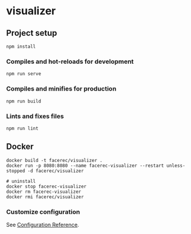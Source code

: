 # visualizer

## Project setup
```
npm install
```

### Compiles and hot-reloads for development
```
npm run serve
```

### Compiles and minifies for production
```
npm run build
```

### Lints and fixes files
```
npm run lint
```

## Docker
```
docker build -t facerec/visualizer .
docker run -p 8080:8080 --name facerec-visualizer --restart unless-stopped -d facerec/visualizer

# uninstall
docker stop facerec-visualizer
docker rm facerec-visualizer
docker rmi facerec/visualizer
```

### Customize configuration
See [Configuration Reference](https://cli.vuejs.org/config/).
